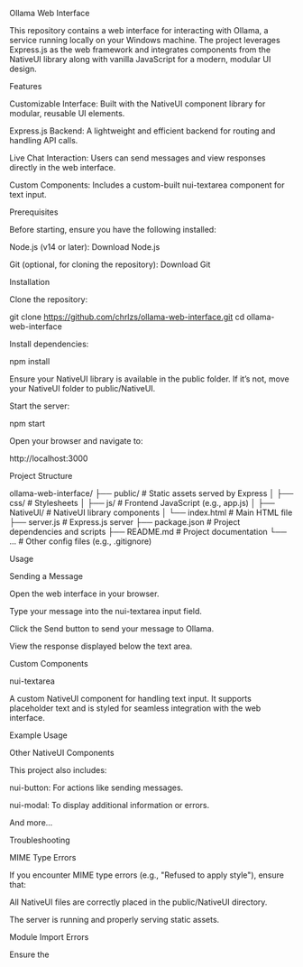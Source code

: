 Ollama Web Interface

This repository contains a web interface for interacting with Ollama, a service running locally on your Windows machine. The project leverages Express.js as the web framework and integrates components from the NativeUI library along with vanilla JavaScript for a modern, modular UI design.

Features

Customizable Interface: Built with the NativeUI component library for modular, reusable UI elements.

Express.js Backend: A lightweight and efficient backend for routing and handling API calls.

Live Chat Interaction: Users can send messages and view responses directly in the web interface.

Custom Components: Includes a custom-built nui-textarea component for text input.

Prerequisites

Before starting, ensure you have the following installed:

Node.js (v14 or later): Download Node.js

Git (optional, for cloning the repository): Download Git

Installation

Clone the repository:

git clone https://github.com/chrlzs/ollama-web-interface.git
cd ollama-web-interface

Install dependencies:

npm install

Ensure your NativeUI library is available in the public folder. If it’s not, move your NativeUI folder to public/NativeUI.

Start the server:

npm start

Open your browser and navigate to:

http://localhost:3000

Project Structure

ollama-web-interface/
├── public/                # Static assets served by Express
│   ├── css/               # Stylesheets
│   ├── js/                # Frontend JavaScript (e.g., app.js)
│   ├── NativeUI/          # NativeUI library components
│   └── index.html         # Main HTML file
├── server.js              # Express.js server
├── package.json           # Project dependencies and scripts
├── README.md              # Project documentation
└── ...                    # Other config files (e.g., .gitignore)

Usage

Sending a Message

Open the web interface in your browser.

Type your message into the nui-textarea input field.

Click the Send button to send your message to Ollama.

View the response displayed below the text area.

Custom Components

nui-textarea

A custom NativeUI component for handling text input. It supports placeholder text and is styled for seamless integration with the web interface.

Example Usage

<nui-textarea placeholder="Type your message..."></nui-textarea>

Other NativeUI Components

This project also includes:

nui-button: For actions like sending messages.

nui-modal: To display additional information or errors.

And more...

Troubleshooting

MIME Type Errors

If you encounter MIME type errors (e.g., "Refused to apply style"), ensure that:

All NativeUI files are correctly placed in the public/NativeUI directory.

The server is running and properly serving static assets.

Module Import Errors

Ensure the <script> tags for JavaScript files in index.html include the attribute type="module".

Contributing

Contributions are welcome! Feel free to:

Open issues for bugs or feature requests.

Submit pull requests to improve the codebase.

License

This project is licensed under the MIT License. See the LICENSE file for details.

Acknowledgments

NativeUI: For providing modular UI components.

Express.js: For the lightweight and efficient backend framework.
